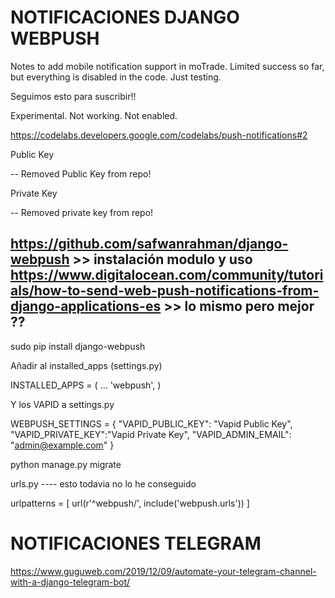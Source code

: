 # NOTIFICACIONES DJANGO WEBPUSH

Notes to add mobile notification support in moTrade. Limited success so far, but everything is disabled in the code. Just testing.

Seguimos esto para suscribir!!

Experimental. Not working. Not enabled.

https://codelabs.developers.google.com/codelabs/push-notifications#2

Public Key

-- Removed Public Key from repo!

Private Key

-- Removed private key from repo!



https://github.com/safwanrahman/django-webpush >> instalación modulo y uso
https://www.digitalocean.com/community/tutorials/how-to-send-web-push-notifications-from-django-applications-es >> lo mismo pero mejor ??
-----------------------------------------------------


sudo pip install django-webpush

Añadir al installed_apps (settings.py)

INSTALLED_APPS = (
    ...
    'webpush',
)

Y los VAPID a settings.py

WEBPUSH_SETTINGS = {
    "VAPID_PUBLIC_KEY": "Vapid Public Key",
    "VAPID_PRIVATE_KEY":"Vapid Private Key",
    "VAPID_ADMIN_EMAIL": "admin@example.com"
}

python manage.py migrate

urls.py ---- esto todavia no lo he conseguido

urlpatterns =  [
    url(r'^webpush/', include('webpush.urls'))
]

# NOTIFICACIONES TELEGRAM

https://www.guguweb.com/2019/12/09/automate-your-telegram-channel-with-a-django-telegram-bot/




